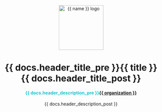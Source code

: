 <div align="center">
  <center>
    <a href="{{ repository.github }}">
      <img width="141" height="141" alt="{{ name }} logo" src="{{ repository.gitlab }}{{ repository.location.logo.gitlab }}" />
    </a>
  </center>
</div>
<div align="center">
  <center><h1 align="center">{{ docs.header_title_pre }}{{ title }}{{ docs.header_title_post }}</h1></center>
  <center><h4 style="color: #18c3d1;">{{ docs.header_description_pre }}<a href="{{ link.home }}" target="_blank">{{ organization }}</a></h4>{{ docs.header_description_post }}</center>
</div>
